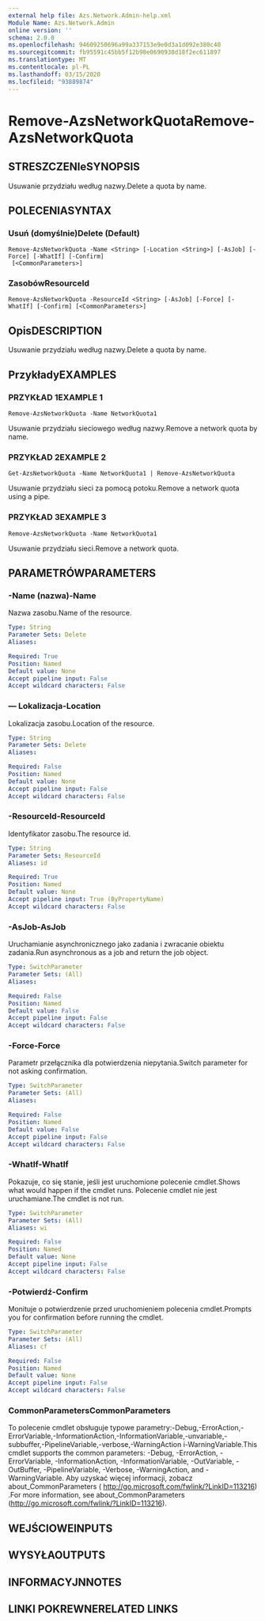 ```yaml
---
external help file: Azs.Network.Admin-help.xml
Module Name: Azs.Network.Admin
online version: ''
schema: 2.0.0
ms.openlocfilehash: 94609250696a99a337153e9e0d3a1d092e380c40
ms.sourcegitcommit: fb95591c45bb5f12b98e0690938d18f2ec611897
ms.translationtype: MT
ms.contentlocale: pl-PL
ms.lasthandoff: 03/15/2020
ms.locfileid: "93889874"
---
```

# <span data-ttu-id="1fa80-101">Remove-AzsNetworkQuota</span><span class="sxs-lookup"><span data-stu-id="1fa80-101">Remove-AzsNetworkQuota</span></span>

## <span data-ttu-id="1fa80-102">STRESZCZENIe</span><span class="sxs-lookup"><span data-stu-id="1fa80-102">SYNOPSIS</span></span>
<span data-ttu-id="1fa80-103">Usuwanie przydziału według nazwy.</span><span class="sxs-lookup"><span data-stu-id="1fa80-103">Delete a quota by name.</span></span>

## <span data-ttu-id="1fa80-104">POLECENIA</span><span class="sxs-lookup"><span data-stu-id="1fa80-104">SYNTAX</span></span>

### <span data-ttu-id="1fa80-105">Usuń (domyślnie)</span><span class="sxs-lookup"><span data-stu-id="1fa80-105">Delete (Default)</span></span>
```
Remove-AzsNetworkQuota -Name <String> [-Location <String>] [-AsJob] [-Force] [-WhatIf] [-Confirm]
 [<CommonParameters>]
```

### <span data-ttu-id="1fa80-106">Zasobów</span><span class="sxs-lookup"><span data-stu-id="1fa80-106">ResourceId</span></span>
```
Remove-AzsNetworkQuota -ResourceId <String> [-AsJob] [-Force] [-WhatIf] [-Confirm] [<CommonParameters>]
```

## <span data-ttu-id="1fa80-107">Opis</span><span class="sxs-lookup"><span data-stu-id="1fa80-107">DESCRIPTION</span></span>
<span data-ttu-id="1fa80-108">Usuwanie przydziału według nazwy.</span><span class="sxs-lookup"><span data-stu-id="1fa80-108">Delete a quota by name.</span></span>

## <span data-ttu-id="1fa80-109">Przykłady</span><span class="sxs-lookup"><span data-stu-id="1fa80-109">EXAMPLES</span></span>

### <span data-ttu-id="1fa80-110">PRZYKŁAD 1</span><span class="sxs-lookup"><span data-stu-id="1fa80-110">EXAMPLE 1</span></span>
```
Remove-AzsNetworkQuota -Name NetworkQuota1
```

<span data-ttu-id="1fa80-111">Usuwanie przydziału sieciowego według nazwy.</span><span class="sxs-lookup"><span data-stu-id="1fa80-111">Remove a network quota by name.</span></span>

### <span data-ttu-id="1fa80-112">PRZYKŁAD 2</span><span class="sxs-lookup"><span data-stu-id="1fa80-112">EXAMPLE 2</span></span>
```
Get-AzsNetworkQuota -Name NetworkQuota1 | Remove-AzsNetworkQuota
```

<span data-ttu-id="1fa80-113">Usuwanie przydziału sieci za pomocą potoku.</span><span class="sxs-lookup"><span data-stu-id="1fa80-113">Remove a network quota using a pipe.</span></span>

### <span data-ttu-id="1fa80-114">PRZYKŁAD 3</span><span class="sxs-lookup"><span data-stu-id="1fa80-114">EXAMPLE 3</span></span>
```
Remove-AzsNetworkQuota -Name NetworkQuota1
```

<span data-ttu-id="1fa80-115">Usuwanie przydziału sieci.</span><span class="sxs-lookup"><span data-stu-id="1fa80-115">Remove a network quota.</span></span>

## <span data-ttu-id="1fa80-116">PARAMETRÓW</span><span class="sxs-lookup"><span data-stu-id="1fa80-116">PARAMETERS</span></span>

### <span data-ttu-id="1fa80-117">-Name (nazwa)</span><span class="sxs-lookup"><span data-stu-id="1fa80-117">-Name</span></span>
<span data-ttu-id="1fa80-118">Nazwa zasobu.</span><span class="sxs-lookup"><span data-stu-id="1fa80-118">Name of the resource.</span></span>

```yaml
Type: String
Parameter Sets: Delete
Aliases:

Required: True
Position: Named
Default value: None
Accept pipeline input: False
Accept wildcard characters: False
```

### <span data-ttu-id="1fa80-119">— Lokalizacja</span><span class="sxs-lookup"><span data-stu-id="1fa80-119">-Location</span></span>
<span data-ttu-id="1fa80-120">Lokalizacja zasobu.</span><span class="sxs-lookup"><span data-stu-id="1fa80-120">Location of the resource.</span></span>

```yaml
Type: String
Parameter Sets: Delete
Aliases:

Required: False
Position: Named
Default value: None
Accept pipeline input: False
Accept wildcard characters: False
```

### <span data-ttu-id="1fa80-121">-ResourceId</span><span class="sxs-lookup"><span data-stu-id="1fa80-121">-ResourceId</span></span>
<span data-ttu-id="1fa80-122">Identyfikator zasobu.</span><span class="sxs-lookup"><span data-stu-id="1fa80-122">The resource id.</span></span>

```yaml
Type: String
Parameter Sets: ResourceId
Aliases: id

Required: True
Position: Named
Default value: None
Accept pipeline input: True (ByPropertyName)
Accept wildcard characters: False
```

### <span data-ttu-id="1fa80-123">-AsJob</span><span class="sxs-lookup"><span data-stu-id="1fa80-123">-AsJob</span></span>
<span data-ttu-id="1fa80-124">Uruchamianie asynchronicznego jako zadania i zwracanie obiektu zadania.</span><span class="sxs-lookup"><span data-stu-id="1fa80-124">Run asynchronous as a job and return the job object.</span></span>


```yaml
Type: SwitchParameter
Parameter Sets: (All)
Aliases:

Required: False
Position: Named
Default value: False
Accept pipeline input: False
Accept wildcard characters: False
```

### <span data-ttu-id="1fa80-125">-Force</span><span class="sxs-lookup"><span data-stu-id="1fa80-125">-Force</span></span>
<span data-ttu-id="1fa80-126">Parametr przełącznika dla potwierdzenia niepytania.</span><span class="sxs-lookup"><span data-stu-id="1fa80-126">Switch parameter for not asking confirmation.</span></span>

```yaml
Type: SwitchParameter
Parameter Sets: (All)
Aliases:

Required: False
Position: Named
Default value: False
Accept pipeline input: False
Accept wildcard characters: False
```

### <span data-ttu-id="1fa80-127">-WhatIf</span><span class="sxs-lookup"><span data-stu-id="1fa80-127">-WhatIf</span></span>
<span data-ttu-id="1fa80-128">Pokazuje, co się stanie, jeśli jest uruchomione polecenie cmdlet.</span><span class="sxs-lookup"><span data-stu-id="1fa80-128">Shows what would happen if the cmdlet runs.</span></span>
<span data-ttu-id="1fa80-129">Polecenie cmdlet nie jest uruchamiane.</span><span class="sxs-lookup"><span data-stu-id="1fa80-129">The cmdlet is not run.</span></span>

```yaml
Type: SwitchParameter
Parameter Sets: (All)
Aliases: wi

Required: False
Position: Named
Default value: None
Accept pipeline input: False
Accept wildcard characters: False
```

### <span data-ttu-id="1fa80-130">-Potwierdź</span><span class="sxs-lookup"><span data-stu-id="1fa80-130">-Confirm</span></span>
<span data-ttu-id="1fa80-131">Monituje o potwierdzenie przed uruchomieniem polecenia cmdlet.</span><span class="sxs-lookup"><span data-stu-id="1fa80-131">Prompts you for confirmation before running the cmdlet.</span></span>

```yaml
Type: SwitchParameter
Parameter Sets: (All)
Aliases: cf

Required: False
Position: Named
Default value: None
Accept pipeline input: False
Accept wildcard characters: False
```

### <span data-ttu-id="1fa80-132">CommonParameters</span><span class="sxs-lookup"><span data-stu-id="1fa80-132">CommonParameters</span></span>
<span data-ttu-id="1fa80-133">To polecenie cmdlet obsługuje typowe parametry:-Debug,-ErrorAction,-ErrorVariable,-InformationAction,-InformationVariable,-unvariable,-subbuffer,-PipelineVariable,-verbose,-WarningAction i-WarningVariable.</span><span class="sxs-lookup"><span data-stu-id="1fa80-133">This cmdlet supports the common parameters: -Debug, -ErrorAction, -ErrorVariable, -InformationAction, -InformationVariable, -OutVariable, -OutBuffer, -PipelineVariable, -Verbose, -WarningAction, and -WarningVariable.</span></span> <span data-ttu-id="1fa80-134">Aby uzyskać więcej informacji, zobacz about_CommonParameters ( http://go.microsoft.com/fwlink/?LinkID=113216) .</span><span class="sxs-lookup"><span data-stu-id="1fa80-134">For more information, see about_CommonParameters (http://go.microsoft.com/fwlink/?LinkID=113216).</span></span>

## <span data-ttu-id="1fa80-135">WEJŚCIOWE</span><span class="sxs-lookup"><span data-stu-id="1fa80-135">INPUTS</span></span>

## <span data-ttu-id="1fa80-136">WYSYŁA</span><span class="sxs-lookup"><span data-stu-id="1fa80-136">OUTPUTS</span></span>

## <span data-ttu-id="1fa80-137">INFORMACYJN</span><span class="sxs-lookup"><span data-stu-id="1fa80-137">NOTES</span></span>

## <span data-ttu-id="1fa80-138">LINKI POKREWNE</span><span class="sxs-lookup"><span data-stu-id="1fa80-138">RELATED LINKS</span></span>

